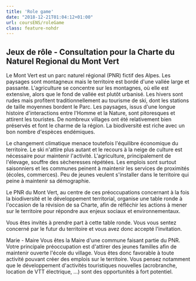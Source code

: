 ```yaml
---
title: 'Role game'
date: "2018-12-21T01:04:12+01:00"
url: coursENS/roleGame
class: feature-nohdr
---
```


## Jeux de rôle - Consultation pour la Charte du Naturel Regional du Mont Vert

Le Mont Vert est un parc naturel régional (PNR) fictif des Alpes. Les paysages sont montagneux mais le territoire est bordé d'une vallée large et passante. L'agriculture se concentre sur les montagnes, où elle est extensive, alors que le fond de vallée est plutôt urbanisé. Les hivers sont rudes mais profitent traditionnellement au tourisme de ski, dont les stations de taille moyennes bordent le Parc. Les paysages, issus d'une longue histoire d'interactions entre l'Homme et la Nature, sont pitoresques et attirent les touristes. De nombreux villages ont été relativement bien préservés et font le charme de la région. La biodiversité est riche avec un bon nombre d'espèces endémiques.

Le changement climatique menace toutefois l'équilibre économique du territoire. Le ski n'attire plus autant et le recours à la neige de culture est nécessaire pour maintenir l'activité. L'agriculture, principalement de l'élevage, souffre des sècheresses répétées. Les emplois sont surtout saisonniers et les communes peinent à maintenir les services de proximités (écoles, commerces). Peu de jeunes veulent s'installer dans le territoire qui peine à maintenir sa démographie.

Le PNR du Mont Vert, au centre de ces préoccupations concernant à la fois la biodiversité et le développement territorial, organise une table ronde à l'occasion de la révision de sa Charte, afin de réfléchir les actions à mener sur le territoire pour répondre aux enjeux sociaux et environnementaux.

Vous êtes invités à prendre part à cette table ronde. Vous vous sentez concerné par le futur du territoire et vous avez donc accepté l'invitation.

Marie - Maire
Vous êtes la Maire d'une commune faisant partie du PNR. Votre principale préoccupation est d'attirer des jeunes familles afin de maintenir ouverte l'école du village. Vous êtes donc favorable à toute activité pouvant créer des emplois sur le territoire. Vous pensez notamment que le développement d'activités touristiques nouvelles (acrobranche, location de VTT électrique, ...) sont des opportunités à fort potentiel.
